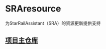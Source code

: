 # SRAresource
为StarRailAssistant（SRA）的资源更新提供支持  
## [项目主仓库](https://github.com/Shasnow/StarRailAssistant)
